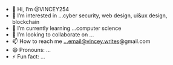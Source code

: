 - 👋 Hi, I’m @VINCEY254
- 👀 I’m interested in ...cyber security, web design, ui&ux design, blockchain
- 🌱 I’m currently learning ...computer science
- 💞️ I’m looking to collaborate on ...
- 📫 How to reach me ...email@vincey.writes@gmail.com
- 😄 Pronouns: ...
- ⚡ Fun fact: ...

<!---
VINCEY254/VINCEY254 is a ✨ special ✨ repository because its `README.md` (this file) appears on your GitHub profile.
You can click the Preview link to take a look at your changes.
--->
